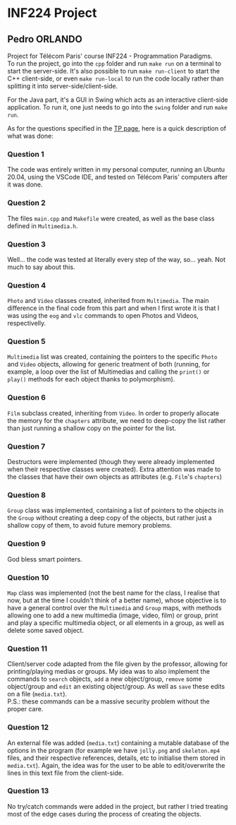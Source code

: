 # INF224 Project
## Pedro ORLANDO
Project for Télécom Paris' course INF224 - Programmation Paradigms.  
To run the project, go into the `cpp` folder and run `make run` on a terminal to start the server-side. It's also possible to run `make run-client` to start the C++ client-side, or even `make run-local` to run the code locally rather than splitting it into server-side/client-side.

For the Java part, it's a GUI in Swing which acts as an interactive client-side application. To run it, one just needs to go into the `swing` folder and run `make run`.

As for the questions specified in the [TP page](https://perso.telecom-paristech.fr/elc/cpp/TP-C++.html), here is a quick description of what was done:
### Question 1
The code was entirely written in my personal computer, running an Ubuntu 20.04, using the VSCode IDE, and tested on Télécom Paris' computers after it was done.

### Question 2
The files `main.cpp` and `Makefile` were created, as well as the base class defined in `Multimedia.h`.

### Question 3
Well... the code was tested at literally every step of the way, so... yeah. Not much to say about this.

### Question 4
`Photo` and `Video` classes created, inherited from `Multimedia`. The main difference in the final code from this part and when I first wrote it is that I was using the `eog` and `vlc` commands to open Photos and Videos, respectivelly.

### Question 5
`Multimedia` list was created, containing the pointers to the specific `Photo` and `Video` objects, allowing for generic treatment of both (running, for example, a loop over the list of Multimedias and calling the `print()` or `play()` methods for each object thanks to polymorphism).  

### Question 6
`Film` subclass created, inheriting from `Video`. In order to properly allocate the memory for the `chapters` attribute, we need to deep-copy the list rather than just running a shallow copy on the pointer for the list.

### Question 7
Destructors were implemented (though they were already implemented when their respective classes were created). Extra attention was made to the classes that have their own objects as attributes (e.g. `Film`'s `chapters`)

### Question 8
`Group` class was implemented, containing a list of pointers to the objects in the `Group` without creating a deep copy of the objects, but rather just a shallow copy of them, to avoid future memory problems.

### Question 9
God bless smart pointers.

### Question 10
`Map` class was implemented (not the best name for the class, I realise that now, but at the time I couldn't think of a better name), whose objective is to have a general control over the `Multimedia` and `Group` maps, with methods allowing one to add a new multimedia (image, video, film) or group, print and play a specific multimedia object, or all elements in a group, as well as delete some saved object.

### Question 11
Client/server code adapted from the file given by the professor, allowing for printing/playing medias or groups. My idea was to also implement the commands to `search` objects, `add` a new object/group, `remove` some object/group and `edit` an existing object/group. As well as `save` these edits on a file (`media.txt`).  
P.S.: these commands can be a massive security problem without the proper care.

### Question 12
An external file was added (`media.txt`) containing a mutable database of the options in the program (for example we have `jolly.png` and `skeleton.mp4` files, and their respective references, details, etc to initialise them stored in `media.txt`). Again, the idea was for the user to be able to edit/overwrite the lines in this text file from the client-side.

### Question 13
No try/catch commands were added in the project, but rather I tried treating most of the edge cases during the process of creating the objects.
